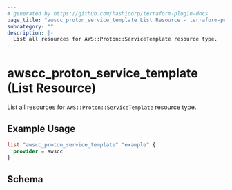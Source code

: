 ```yaml
---
# generated by https://github.com/hashicorp/terraform-plugin-docs
page_title: "awscc_proton_service_template List Resource - terraform-provider-awscc"
subcategory: ""
description: |-
  List all resources for AWS::Proton::ServiceTemplate resource type.
---
```


# awscc_proton_service_template (List Resource)

List all resources for `AWS::Proton::ServiceTemplate` resource type.

## Example Usage

```terraform
list "awscc_proton_service_template" "example" {
  provider = awscc
}
```

<!-- schema generated by tfplugindocs -->
## Schema
